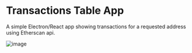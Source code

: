 # Transactions Table App

A simple Electron/React app showing transactions for a requested address using Etherscan api.

![image](https://user-images.githubusercontent.com/25065079/117165882-8c153380-adce-11eb-9e01-86981879bca5.png)
